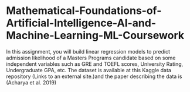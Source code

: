 # Mathematical-Foundations-of-Artificial-Intelligence-AI-and-Machine-Learning-ML-Coursework

In this assignment, you will build linear regression models to predict admission likelihood of a Masters Programs candidate based on some independent variables such as GRE and TOEFL scores, University Rating, Undergraduate GPA, etc. The dataset is available at this Kaggle data repository  (Links to an external site.)and the paper describing the data  is (Acharya et al. 2019)
